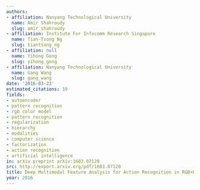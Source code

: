 ```yaml
---
authors:
- affiliation: Nanyang Technological University
  name: Amir Shahroudy
  slug: amir_shahroudy
- affiliation: Institute For Infocomm Research Singapore
  name: Tian-Tsong Ng
  slug: tiantsong_ng
- affiliation: null
  name: Yihong Gong
  slug: yihong_gong
- affiliation: Nanyang Technological University
  name: Gang Wang
  slug: gang_wang
date: '2016-03-23'
estimated_citations: 19
fields:
- autoencoder
- pattern recognition
- rgb color model
- pattern recognition
- regularization
- hierarchy
- modalities
- computer science
- factorization
- action recognition
- artificial intelligence
in: arXiv preprint arXiv:1603.07120
src: http://export.arxiv.org/pdf/1603.07120
title: Deep Multimodal Feature Analysis for Action Recognition in RGB+D Videos
year: 2016
---
```

